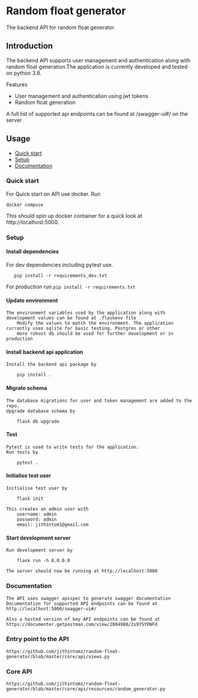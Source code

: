 # Random float generator

The backend API for random float generator.


## Introduction
The backend API supports user management and authentication along with random float generation.The application is currently developed and tested
on python 3.8.

Features

* User management and authentication using jwt tokens
* Random float generation

A full list of supported api endpoints can be found at /swagger-ui#/ on the server

## Usage

* [Quick start](#quick-start)
* [Setup](#setup)
* [Documentation](#documentation)

### Quick start
For Quick start on API use docker. Run
```
docker compose
```

This should spin up docker container for a quick look at http://localhost:5000.

### Setup

#### Install dependencies
For dev dependencies including pytest use.
```
   pip install -r requirements_dev.txt
```
For production run
    ```
    pip install -r requirements.txt
    ```

#### Update environment
    The environment variables used by the application along with development values can be found at .flaskenv file
        Modify the values to match the environment. The application currently uses sqlite for basic testing. Postgres or other
        more robust db should be used for further development or in production

#### Install backend api application
    Install the backend api package by
```
    pip install .
```

#### Migrate schema
    The database migrations for user and token management are added to the repo.
    Upgrade database schema by
    
```
    flask db upgrade
```

#### Test
    Pytest is used to write tests for the application.
    Run tests by

```
    pytest .
```

#### Initialise test user
    Initialise test user by
```
    flask init
```
    This creates an admin user with
        username: admin
        password: admin
        email: jithintom1@gmail.com

#### Start development server
    Run development server by
    
```
    flask run -h 0.0.0.0
```

    The server should now be running at http://localhost:5000

### Documentation
    The API uses swagger apispec to generate swagger documentation
    Documentation for supported API endpoints can be found at http://localhost:5000/swagger-ui#/

    Also a hosted version of key API endpoints can be found at https://documenter.getpostman.com/view/2804988/2s9Y5YRNFd

### Entry point to the API
    https://github.com/jithintomz/random-float-generator/blob/master/core/api/views.py

### Core API
    https://github.com/jithintomz/random-float-generator/blob/master/core/api/resources/random_generator.py
